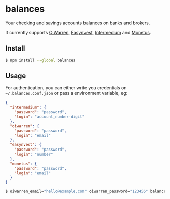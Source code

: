 # balances

Your checking and savings accounts balances on banks and brokers.

It currently supports [OiWarren](https://oiwarren.com/), [Easynvest](https://www.easynvest.com.br/), [Intermedium](https://www.intermedium.com.br/) and [Monetus](https://monetus.com.br/).

## Install

```bash
$ npm install --global balances
```

## Usage

For authentication, you can either write you credentials on `~/.balances.conf.json` or pass a environment variable, eg:
```json
{
  "intermedium": {
    "password": "password",
    "login": "account_number-digit"
  },
  "oiwarren": {
    "password": "password",
    "login": "email"
  },
  "easynvest": {
    "password": "password",
    "login": "number"
  },
  "monetus": {
    "password": "password",
    "login": "email"
  }
}
```

```bash
$ oiwarren_email="hello@example.com" oiwarren_password="123456" balances oiwarren
```
